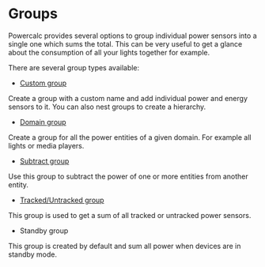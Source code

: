 # Groups

Powercalc provides several options to group individual power sensors into a single one which sums the total.
This can be very useful to get a glance about the consumption of all your lights together for example.

There are several group types available:

- [Custom group](custom.md)

Create a group with a custom name and add individual power and energy sensors to it.
You can also nest groups to create a hierarchy.

- [Domain group](domain.md)

Create a group for all the power entities of a given domain. For example all lights or media players.

- [Subtract group](subtract.md)

Use this group to subtract the power of one or more entities from another entity.

- [Tracked/Untracked group](tracked-untracked.md)

This group is used to get a sum of all tracked or untracked power sensors.

- Standby group

This group is created by default and sum all power when devices are in standby mode.
